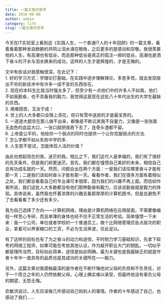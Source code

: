 ```yaml
---
title: 一篇文章的思考
date: 2010-06-06
author: admin
category: life
slug: 一篇文章的思考
---
```


今天在IT实验室上看到这《实践人生，一个普通IT人的十年回顾》的一篇文章，看着看着那种发自肺腑的共鸣让泪水涌在眼角，之后更多的是感动和崇敬。我很羡慕他的人生，有高潮也有低谷，而且那种低谷是真正的孤注一掷的低谷，高潮也是洒下奋斗的汗水与泪水换来的成功，这样的人生才是辉煌的，才是无悔的。

文中有些话对我感触很深，在此记下：  
1.
好的学习方式：学理论打基础，在实践中逐步理解理论，多思多悟，就会发现层出不穷的新技术中有许多一成不变的东西存在。  
2.
现在的本科生比我当时强太多了，但至少有一点他们中的许多人不如我，他们不如我勤奋，也不具备我的毅力，我觉得这是现在这批八十年代出生的大学生最缺的东西。  
3. 艰难困苦，玉汝于成！  
4. 世上的人大多都只会锦上添花，但只有雪中送炭的才是最宝贵的。  
5.
一道道大题空在那儿做不出来，都像是不断讥笑我不自量力，又像是一张张面无血色的血盆大口，一张口就把我吞下去了，连骨头渣都不留。  
6. 上帝是公平的，他给你一个弱点的同时也提供一个让你克服弱点的方法.  
7. 怎么学都不如从失败中学的多.  
8. 人生若不尝试，怎能体现人活的价值？

由此也想起现在的我，迷茫的我。相比之下，我们这代人是幸福的，我们有了很好的先天条件，但是我们却更迷茫。首先，我们都在憧憬自己美好的未来，相信自己总有功成名就的一天。然而，问题会出在两个方面：一是我们该往哪里奋斗才能有那一天；二是我们该如何奋斗才能有那一天。看看作者，我们在很多方面有着相似之处，我们都会看着自己的专业课可本很厚，因为我们的兴趣不再上面。而恰如作者所说，我们这批人大多数都没有他们那种勤奋和毅力，应该说勤奋就是毅力的体现。具体说来，虽然我也怀着浓厚的兴趣去看那厚厚的计算机图书，但是总避免不了去看看看了多少还有多少。

我为自己选择了方向——计算机网络，理由是计算机网络在应用层面，不需要像编程一样苦心专研，而且单薄的身体也经不住不正常生活的考验。简单憧憬一下未来：我一个公司，单位或者学校的一个普通员工，做个比网络管理员告点层次的职业，拿着可以养家糊口的工资，不必为生活奔波，仅此足以。

有了这样的目标也有了为之奋斗的动力和途径，平时努力学习基础知识，先拿下软考的网络工程师，如果可能在考些其他认证，作为敲开职业大门的钥匙。一切似乎都是理所当然，目标如此简单，途径是如此明确，最为关键也是我最缺乏的就是作者十年中一直具有的品质也是其成功的关键所在——毅力。

另外，这篇文章对我感触最深的是作者在不断忏悔他对父母的负担和不负责任，对于一个而立之年的人仍然依赖父母，心理上确实难以承受，但最终他没有辜负父母的期望，无怨无悔。

俞敏洪说过，人生应该做几件感动自己和别人的事情。作者的十年感动了自己，也感动了我们......
